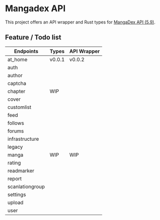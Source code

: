 # Mangadex API

This project offers an API wrapper and Rust types for [MangaDex API (5.9)](https://api.mangadex.org/docs/redoc.html).

## Feature / Todo list

| Endpoints       | Types  | API Wrapper |
| --------------- | ------ | ----------- |
| at_home         | v0.0.1 | v0.0.2      |
| auth            |        |             |
| author          |        |             |
| captcha         |        |             |
| chapter         | WIP    |             |
| cover           |        |             |
| customlist      |        |             |
| feed            |        |             |
| follows         |        |             |
| forums          |        |             |
| infrastructure  |        |             |
| legacy          |        |             |
| manga           | WIP    | WIP         |
| rating          |        |             |
| readmarker      |        |             |
| report          |        |             |
| scanlationgroup |        |             |
| settings        |        |             |
| upload          |        |             |
| user            |        |             |
